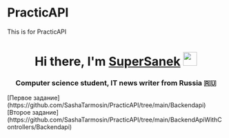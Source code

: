 # PracticAPI
This is for PracticAPI
<h1 align="center">Hi there, I'm <a href="https://daniilshat.ru/" target="_blank">SuperSanek</a> 
<img src="https://github.com/blackcater/blackcater/raw/main/images/Hi.gif" height="32"/></h1>
<h3 align="center">Computer science student, IT news writer from Russia 🇷🇺</h3>
[Первое задание](https://github.com/SashaTarmosin/PracticAPI/tree/main/Backendapi)<br>
[Второе задание](https://github.com/SashaTarmosin/PracticAPI/tree/main/BackendApiWithControllers/Backendapi)<br>
   
